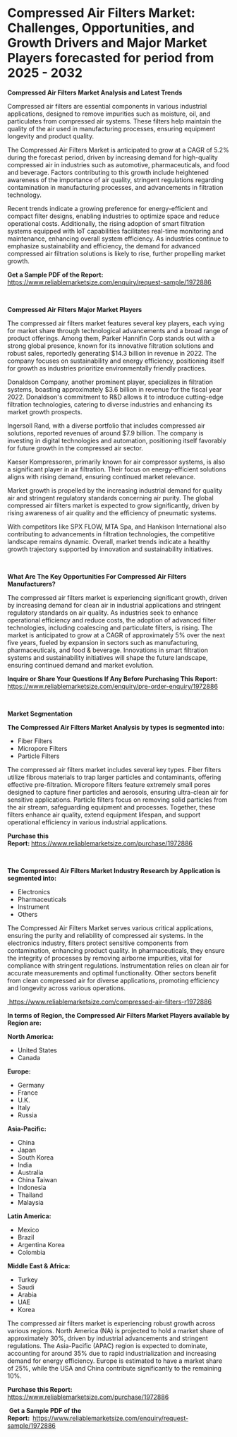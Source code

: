 <p><h1>Compressed Air Filters Market: Challenges, Opportunities, and Growth Drivers and Major Market Players forecasted for period from 2025 - 2032</h1></p><p><strong>Compressed Air Filters Market Analysis and Latest Trends</strong></p>
<p><p>Compressed air filters are essential components in various industrial applications, designed to remove impurities such as moisture, oil, and particulates from compressed air systems. These filters help maintain the quality of the air used in manufacturing processes, ensuring equipment longevity and product quality. </p><p>The Compressed Air Filters Market is anticipated to grow at a CAGR of 5.2% during the forecast period, driven by increasing demand for high-quality compressed air in industries such as automotive, pharmaceuticals, and food and beverage. Factors contributing to this growth include heightened awareness of the importance of air quality, stringent regulations regarding contamination in manufacturing processes, and advancements in filtration technology. </p><p>Recent trends indicate a growing preference for energy-efficient and compact filter designs, enabling industries to optimize space and reduce operational costs. Additionally, the rising adoption of smart filtration systems equipped with IoT capabilities facilitates real-time monitoring and maintenance, enhancing overall system efficiency. As industries continue to emphasize sustainability and efficiency, the demand for advanced compressed air filtration solutions is likely to rise, further propelling market growth.</p></p>
<p><strong>Get a Sample PDF of the Report:&nbsp;</strong> <a href="https://www.reliablemarketsize.com/enquiry/request-sample/1972886?utm_campaign=2442&utm_medium=2&utm_source=Github&utm_content=ia&utm_term=16042025&utm_id=compressed-air-filters">https://www.reliablemarketsize.com/enquiry/request-sample/1972886</a></p>
<p>&nbsp;</p>
<p><strong>Compressed Air Filters Major Market Players</strong></p>
<p><p>The compressed air filters market features several key players, each vying for market share through technological advancements and a broad range of product offerings. Among them, Parker Hannifin Corp stands out with a strong global presence, known for its innovative filtration solutions and robust sales, reportedly generating $14.3 billion in revenue in 2022. The company focuses on sustainability and energy efficiency, positioning itself for growth as industries prioritize environmentally friendly practices.</p><p>Donaldson Company, another prominent player, specializes in filtration systems, boasting approximately $3.6 billion in revenue for the fiscal year 2022. Donaldson's commitment to R&D allows it to introduce cutting-edge filtration technologies, catering to diverse industries and enhancing its market growth prospects.</p><p>Ingersoll Rand, with a diverse portfolio that includes compressed air solutions, reported revenues of around $7.9 billion. The company is investing in digital technologies and automation, positioning itself favorably for future growth in the compressed air sector.</p><p>Kaeser Kompressoren, primarily known for air compressor systems, is also a significant player in air filtration. Their focus on energy-efficient solutions aligns with rising demand, ensuring continued market relevance.</p><p>Market growth is propelled by the increasing industrial demand for quality air and stringent regulatory standards concerning air purity. The global compressed air filters market is expected to grow significantly, driven by rising awareness of air quality and the efficiency of pneumatic systems.</p><p>With competitors like SPX FLOW, MTA Spa, and Hankison International also contributing to advancements in filtration technologies, the competitive landscape remains dynamic. Overall, market trends indicate a healthy growth trajectory supported by innovation and sustainability initiatives.</p></p>
<p>&nbsp;</p>
<p><strong>What Are The Key Opportunities For Compressed Air Filters Manufacturers?</strong></p>
<p><p>The compressed air filters market is experiencing significant growth, driven by increasing demand for clean air in industrial applications and stringent regulatory standards on air quality. As industries seek to enhance operational efficiency and reduce costs, the adoption of advanced filter technologies, including coalescing and particulate filters, is rising. The market is anticipated to grow at a CAGR of approximately 5% over the next five years, fueled by expansion in sectors such as manufacturing, pharmaceuticals, and food & beverage. Innovations in smart filtration systems and sustainability initiatives will shape the future landscape, ensuring continued demand and market evolution.</p></p>
<p><strong>Inquire or Share Your Questions If Any Before Purchasing This Report:</strong> <a href="https://www.reliablemarketsize.com/enquiry/pre-order-enquiry/1972886?utm_campaign=2442&utm_medium=2&utm_source=Github&utm_content=ia&utm_term=16042025&utm_id=compressed-air-filters">https://www.reliablemarketsize.com/enquiry/pre-order-enquiry/1972886</a></p>
<p>&nbsp;</p>
<p><strong>Market Segmentation</strong></p>
<p><strong>The Compressed Air Filters Market Analysis by types is segmented into:</strong></p>
<p><ul><li>Fiber Filters</li><li>Micropore Filters</li><li>Particle Filters</li></ul></p>
<p><p>The compressed air filters market includes several key types. Fiber filters utilize fibrous materials to trap larger particles and contaminants, offering effective pre-filtration. Micropore filters feature extremely small pores designed to capture finer particles and aerosols, ensuring ultra-clean air for sensitive applications. Particle filters focus on removing solid particles from the air stream, safeguarding equipment and processes. Together, these filters enhance air quality, extend equipment lifespan, and support operational efficiency in various industrial applications.</p></p>
<p><strong>Purchase this Report:&nbsp;</strong><a href="https://www.reliablemarketsize.com/purchase/1972886?utm_campaign=2442&utm_medium=2&utm_source=Github&utm_content=ia&utm_term=16042025&utm_id=compressed-air-filters">https://www.reliablemarketsize.com/purchase/1972886</a></p>
<p>&nbsp;</p>
<p><strong>The Compressed Air Filters Market Industry Research by Application is segmented into:</strong></p>
<p><ul><li>Electronics</li><li>Pharmaceuticals</li><li>Instrument</li><li>Others</li></ul></p>
<p><p>The Compressed Air Filters Market serves various critical applications, ensuring the purity and reliability of compressed air systems. In the electronics industry, filters protect sensitive components from contamination, enhancing product quality. In pharmaceuticals, they ensure the integrity of processes by removing airborne impurities, vital for compliance with stringent regulations. Instrumentation relies on clean air for accurate measurements and optimal functionality. Other sectors benefit from clean compressed air for diverse applications, promoting efficiency and longevity across various operations.</p></p>
<p><a href="https://www.reliablemarketsize.com/compressed-air-filters-r1972886?utm_campaign=2442&utm_medium=2&utm_source=Github&utm_content=ia&utm_term=16042025&utm_id=compressed-air-filters">&nbsp;https://www.reliablemarketsize.com/compressed-air-filters-r1972886</a></p>
<p><strong>In terms of Region, the Compressed Air Filters Market Players available by Region are:</strong></p>
<p>
    <p> <strong> North America: </strong>
        <ul>
            <li>United States</li>
            <li>Canada</li>
        </ul>
        </p> 
    <p> <strong> Europe: </strong>
        <ul>
            <li>Germany</li>
            <li>France</li>
            <li>U.K.</li>
            <li>Italy</li>
            <li>Russia</li>
        </ul>
        </p> 
    <p> <strong> Asia-Pacific: </strong>
        <ul>
            <li>China</li>
            <li>Japan</li>
            <li>South Korea</li>
            <li>India</li>
            <li>Australia</li>
            <li>China Taiwan</li>
            <li>Indonesia</li>
            <li>Thailand</li>
            <li>Malaysia</li>
        </ul>
        </p> 
    <p> <strong> Latin America: </strong>
        <ul>
            <li>Mexico</li>
            <li>Brazil</li>
            <li>Argentina Korea</li>
            <li>Colombia</li>
        </ul>
        </p> 
    <p> <strong> Middle East & Africa: </strong>
        <ul>
            <li>Turkey</li>
            <li>Saudi</li>
            <li>Arabia</li>
            <li>UAE</li>
            <li>Korea</li>
        </ul>
    </p>
    </p>
<p><p>The compressed air filters market is experiencing robust growth across various regions. North America (NA) is projected to hold a market share of approximately 30%, driven by industrial advancements and stringent regulations. The Asia-Pacific (APAC) region is expected to dominate, accounting for around 35% due to rapid industrialization and increasing demand for energy efficiency. Europe is estimated to have a market share of 25%, while the USA and China contribute significantly to the remaining 10%.</p></p>
<p><strong>Purchase this Report: </strong><a href="https://www.reliablemarketsize.com/purchase/1972886?utm_campaign=2442&utm_medium=2&utm_source=Github&utm_content=ia&utm_term=16042025&utm_id=compressed-air-filters">https://www.reliablemarketsize.com/purchase/1972886</a></p>
<p>&nbsp;<strong>Get a Sample PDF of the Report:&nbsp;&nbsp;</strong><a href="https://www.reliablemarketsize.com/enquiry/request-sample/1972886?utm_campaign=2442&utm_medium=2&utm_source=Github&utm_content=ia&utm_term=16042025&utm_id=compressed-air-filters">https://www.reliablemarketsize.com/enquiry/request-sample/1972886</a></p>
<p><strong></strong></p>
<p><p></p><p></p><p></p></p>